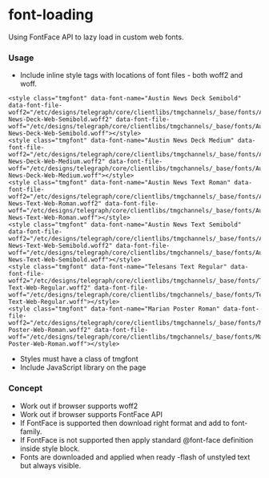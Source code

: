 # font-loading
Using FontFace API to lazy load in custom web fonts.

### Usage

* Include inline style tags with locations of font files - both woff2 and woff.

```
<style class="tmgfont" data-font-name="Austin News Deck Semibold" data-font-file-woff2="/etc/designs/telegraph/core/clientlibs/tmgchannels/_base/fonts/Austin-News-Deck-Web-Semibold.woff2" data-font-file-woff="/etc/designs/telegraph/core/clientlibs/tmgchannels/_base/fonts/Austin-News-Deck-Web-Semibold.woff"></style>
<style class="tmgfont" data-font-name="Austin News Deck Medium" data-font-file-woff2="/etc/designs/telegraph/core/clientlibs/tmgchannels/_base/fonts/Austin-News-Deck-Web-Medium.woff2" data-font-file-woff="/etc/designs/telegraph/core/clientlibs/tmgchannels/_base/fonts/Austin-News-Deck-Web-Medium.woff"></style>
<style class="tmgfont" data-font-name="Austin News Text Roman" data-font-file-woff2="/etc/designs/telegraph/core/clientlibs/tmgchannels/_base/fonts/Austin-News-Text-Web-Roman.woff2" data-font-file-woff="/etc/designs/telegraph/core/clientlibs/tmgchannels/_base/fonts/Austin-News-Text-Web-Roman.woff"></style>
<style class="tmgfont" data-font-name="Austin News Text Semibold" data-font-file-woff2="/etc/designs/telegraph/core/clientlibs/tmgchannels/_base/fonts/Austin-News-Text-Web-Semibold.woff2" data-font-file-woff="/etc/designs/telegraph/core/clientlibs/tmgchannels/_base/fonts/Austin-News-Text-Web-Semibold.woff"></style>
<style class="tmgfont" data-font-name="Telesans Text Regular" data-font-file-woff2="/etc/designs/telegraph/core/clientlibs/tmgchannels/_base/fonts/Telesans-Text-Web-Regular.woff2" data-font-file-woff="/etc/designs/telegraph/core/clientlibs/tmgchannels/_base/fonts/Telesans-Text-Web-Regular.woff"></style>
<style class="tmgfont" data-font-name="Marian Poster Roman" data-font-file-woff2="/etc/designs/telegraph/core/clientlibs/tmgchannels/_base/fonts/Marian-Poster-Web-Roman.woff2" data-font-file-woff="/etc/designs/telegraph/core/clientlibs/tmgchannels/_base/fonts/Marian-Poster-Web-Roman.woff"></style>
```

* Styles must have a class of tmgfont
* Include JavaScript library on the page

### Concept

* Work out if browser supports woff2
* Work out if browser supports FontFace API
* If FontFace is supported then download right format and add to font-family.
* If FontFace is not supported then apply standard @font-face definition inside style block.
* Fonts are downloaded and applied when ready -flash of unstyled text but always visible.
